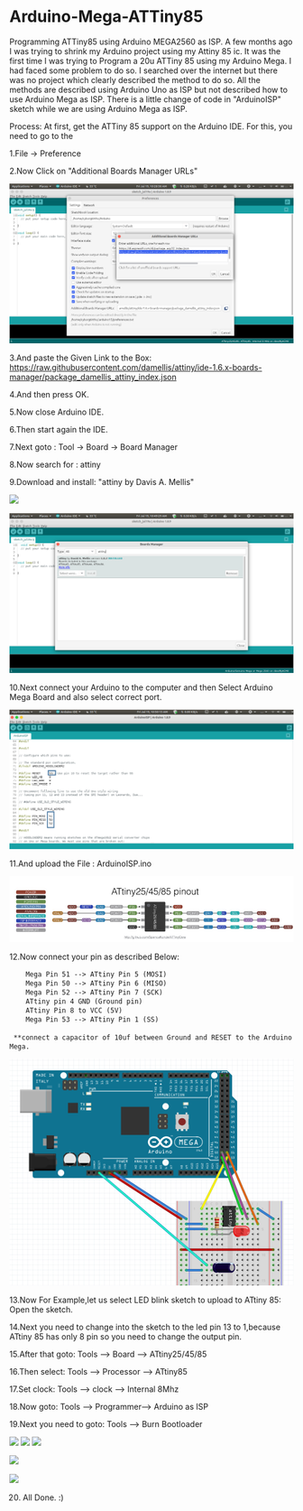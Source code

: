 # Arduino-Mega-ATTiny85
Programming ATTiny85 using Arduino MEGA2560 as ISP.  A few months ago I was trying to shrink my Arduino project using my Attiny 85 ic. It was the first time I was trying to Program a 20u ATTiny 85 using my Arduino Mega. I had faced some problem to do so. I searched over the internet but there was no project which clearly described the method to do so. All the methods are described using Arduino Uno as ISP but not described how to use Arduino Mega as ISP. There is a little change of code in "ArduinoISP" sketch while we are using Arduino Mega as ISP. 

Process:
At first, get the ATTiny 85 support on the Arduino IDE. For this, you need to go to the 

1.File -> Preference

2.Now Click on  "Additional Boards Manager URLs" 

![](image/img1.png)

3.And paste the Given Link to the Box: https://raw.githubusercontent.com/damellis/attiny/ide-1.6.x-boards-manager/package_damellis_attiny_index.json

4.And then press OK.

5.Now close Arduino IDE.

6.Then start again the IDE.

7.Next goto : Tool  ->  Board  -> Board Manager

8.Now search for : attiny

9.Download and install: "attiny by Davis A. Mellis"

![](image/img2.jpg)

![](image/img3.png)


10.Next connect your Arduino to the computer and then Select Arduino Mega Board and also select correct port.

![](image/img4.png)

11.And upload the File : ArduinoISP.ino 



![](image/attiny.jpg)



12.Now connect your pin as described Below:
   
        Mega Pin 51 --> ATtiny Pin 5 (MOSI)
        Mega Pin 50 --> ATtiny Pin 6 (MISO)
        Mega Pin 52 --> ATtiny Pin 7 (SCK)
        ATtiny pin 4 GND (Ground pin)
        ATtiny Pin 8 to VCC (5V)
        Mega Pin 53 --> ATtiny Pin 1 (SS)
     
     **connect a capacitor of 10uf between Ground and RESET to the Arduino Mega.
     
     
     
     
     
     
     
     
 ![](image/img5.png)

      
13.Now For Example,let us select LED blink sketch to upload to ATtiny 85: Open the sketch.

14.Next you need to change into the sketch to the led pin 13 to 1,because ATtiny 85 has only 8 pin so you need to change the output pin.



15.After that goto: Tools --> Board --> ATtiny25/45/85

16.Then select: Tools --> Processor --> ATtiny85

17.Set clock: Tools --> clock --> Internal 8Mhz

18.Now goto: Tools --> Programmer--> Arduino as ISP

19.Next you need to goto: Tools --> Burn Bootloader

![](image/img6.jpg)
![](image/img7.jpg)
![](image/img8.jpg)

![](image/img9.jpg)


![](image/img10.jpg)




20. All Done. :)
